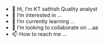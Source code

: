 - 👋 Hi, I’m KT sathish Quality analyst
- 👀 I’m interested in ...
- 🌱 I’m currently learning ...
- 💞️ I’m looking to collaborate on ...aa
- 📫 How to reach me ...

<!---
07sathish/07sathish is a ✨ special ✨ repository because its `README.md` (this file) appears on your GitHub profile.
You can click the Preview link to take a look at your changes.
--->
